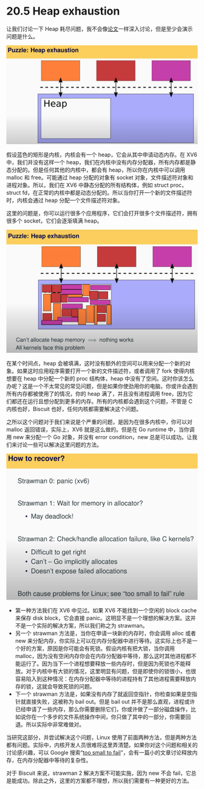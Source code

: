 # 20.5 Heap exhaustion

让我们讨论一下 Heap 耗尽问题，我不会像[论文](https://pdos.csail.mit.edu/6.828/2020/readings/biscuit.pdf)一样深入讨论，但是至少会演示问题是什么。

![](<../assets/image (63).png>)

假设蓝色的矩形是内核，内核会有一个 heap，它会从其中申请动态内存。在 XV6 中，我们并没有这样一个 heap，我们在内核中没有内存分配器，所有内存都是静态分配的。但是任何其他的内核中，都会有 heap，所以你在内核中可以调用 malloc 和 free。可能通过 heap 分配的对象有 socket 对象，文件描述符对象和进程对象。所以，我们在 XV6 中静态分配的所有结构体，例如 struct proc，struct fd，在正常的内核中都是动态分配的。所以当你打开一个新的文件描述符时，内核会通过 heap 分配一个文件描述符对象。

这里的问题是，你可以运行很多个应用程序，它们会打开很多个文件描述符，拥有很多个 socket，它们会逐渐填满 heap。

![](<../assets/image (54).png>)

在某个时间点，heap 会被填满，这时没有额外的空间可以用来分配一个新的对象。如果这时应用程序需要打开一个新的文件描述符，或者调用了 fork 使得内核想要在 heap 中分配一个新的 proc 结构体，heap 中没有了空间。这时你该怎么办呢？这是一个不太常见的常见问题，但是如果你使劲用你的电脑，你或许会遇到所有内存都被使用了的情况，你的 heap 满了，并且没有进程调用 free，因为它们都还在运行且想分配到更多的内存。所有的内核都会遇到这个问题，不管是 C 内核也好，Biscuit 也好，任何内核都需要解决这个问题。

之所以这个问题对于我们来说是个严重的问题，是因为在很多内核中，你可以对 malloc 返回错误，实际上，XV6 就是这么做的。但是在 Go runtime 中，当你调用 new 来分配一个 Go 对象，并没有 error condition，new 总是可以成功。让我们来讨论一些可以解决这里问题的方法。

![](<../assets/image (811) (1).png>)

- 第一种方法我们在 XV6 中见过。如果 XV6 不能找到一个空闲的 block cache 来保存 disk block，它会直接 panic。这明显不是一个理想的解决方案。这并不是一个实际的解决方案，所以我们称之为 strawman。
- 另一个 strawman 方法是，当你在申请一块新的内存时，你会调用 alloc 或者 new 来分配内存，你实际上可以在内存分配器中进行等待。这实际上也不是一个好的方案，原因是你可能会有死锁。假设内核有把大锁，当你调用 malloc，因为没有空闲内存你会在内存分配器中等待，那么这时其他进程都不能运行了。因为当下一个进程想要释放一些内存时，但是因为死锁也不能释放。对于内核中有大锁的情况，这里明显有问题，但是即使你的锁很小，也很容易陷入到这种情况：在内存分配器中等待的进程持有了其他进程需要释放内存的锁，这就会导致死锁的问题。
- 下一个 strawman 方法是，如果没有内存了就返回空指针，你检查如果是空指针就直接失败，这被称为 bail out。但是 bail out 并不是那么直观，进程或许已经申请了一些内存，那么你需要删除它们，你或许做了一部分磁盘操作，比如说你在一个多步的文件系统操作中间，你只做了其中的一部分，你需要回退。所以实际中非常难做对。

当研究这部分，并尝试解决这个问题，Linux 使用了前面两种方法，但是两种方法都有问题。实际中，内核开发人员很难将这里弄清楚。如果你对这个问题和相关的讨论感兴趣，可以 Google 搜索“[too small to fail](https://lwn.net/Articles/627419/)”，会有一篇小的文章讨论释放内存，在内存分配器中等待的复杂性。

对于 Biscuit 来说，strawman 2 解决方案不可能实施，因为 new 不会 fail，它总是能成功。除此之外，这里的方案都不理想，所以我们需要有一种更好的方法。
